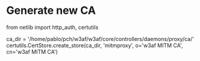 # Generate new CA


from netlib import http_auth, certutils

ca_dir = '/home/pablo/pch/w3af/w3af/core/controllers/daemons/proxy/ca/'
certutils.CertStore.create_store(ca_dir, 'mitmproxy', o='w3af MITM CA', cn='w3af MITM CA')